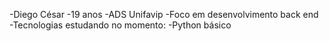 -Diego César
-19 anos
-ADS Unifavip
-Foco em desenvolvimento back end
-Tecnologias estudando no momento:
    -Python básico
    

  

